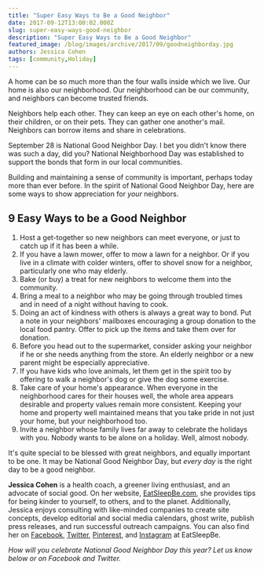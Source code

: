 ```yaml
---
title: "Super Easy Ways to Be a Good Neighbor"
date: 2017-09-12T13:00:02.000Z
slug: super-easy-ways-good-neighbor
description: "Super Easy Ways to Be a Good Neighbor"
featured_image: /blog/images/archive/2017/09/goodneighborday.jpg
authors: Jessica Cohen
tags: [community,Holiday]
---
```


A home can be so much more than the four walls inside which we live. Our home is also our neighborhood. Our neighborhood can be our community, and neighbors can become trusted friends.

Neighbors help each other. They can keep an eye on each other's home, on their children, or on their pets. They can gather one another's mail. Neighbors can borrow items and share in celebrations.

September 28 is National Good Neighbor Day. I bet you didn't know there was such a day, did you? National Neighborhood Day was established to support the bonds that form in our local communities.

Building and maintaining a sense of community is important, perhaps today more than ever before. In the spirit of National Good Neighbor Day, here are some ways to show appreciation for _your_ neighbors.

## 9 Easy Ways to be a Good Neighbor

1. Host a get-together so new neighbors can meet everyone, or just to catch up if it has been a while.
2. If you have a lawn mower, offer to mow a lawn for a neighbor. Or if you live in a climate with colder winters, offer to shovel snow for a neighbor, particularly one who may elderly.
3. Bake (or buy) a treat for new neighbors to welcome them into the community.
4. Bring a meal to a neighbor who may be going through troubled times and in need of a night without having to cook.
5. Doing an act of kindness with others is always a great way to bond. Put a note in your neighbors' mailboxes encouraging a group donation to the local food pantry. Offer to pick up the items and take them over for donation.
6. Before you head out to the supermarket, consider asking your neighbor if he or she needs anything from the store. An elderly neighbor or a new parent might be especially appreciative.
7. If you have kids who love animals, let them get in the spirit too by offering to walk a neighbor's dog or give the dog some exercise.
8. Take care of your home's appearance. When everyone in the neighborhood cares for their houses well, the whole area appears desirable and property values remain more consistent. Keeping your home and property well maintained means that you take pride in not just your home, but your neighborhood too.
9. Invite a neighbor whose family lives far away to celebrate the holidays with you. Nobody wants to be alone on a holiday. Well, almost nobody.

It's quite special to be blessed with great neighbors, and equally important to be one. It may be National Good Neighbor Day, but _every day_ is the right day to be a good neighbor.

**Jessica Cohen** is a health coach, a greener living enthusiast, and an advocate of social good. On her website, [EatSleepBe.com](http://eatsleepbe.com/), she provides tips for being kinder to yourself, to others, and to the planet. Additionally, Jessica enjoys consulting with like-minded companies to create site concepts, develop editorial and social media calendars, ghost write, publish press releases, and run successful outreach campaigns. You can also find her on [Facebook](http://facebook.com/eatsleepbe), [Twitter](http://twitter.com/eatsleepbe), [Pinterest](http://pinterest.com/eatsleepbe), and [Instagram](http://instagram.com/eatsleepbe) at EatSleepBe.

_How will you celebrate National Good Neighbor Day this year? Let us know below or on Facebook and Twitter._